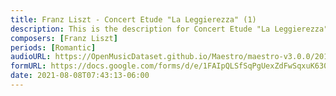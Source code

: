 ```yaml
---
title: Franz Liszt - Concert Etude "La Leggierezza" (1)
description: This is the description for Concert Etude "La Leggierezza" by Franz Liszt
composers: [Franz Liszt]
periods: [Romantic]
audioURL: https://OpenMusicDataset.github.io/Maestro/maestro-v3.0.0/2013/ORIG-MIDI_01_7_7_13_Group__MID--AUDIO_12_R1_2013_wav--4.midi
formURL: https://docs.google.com/forms/d/e/1FAIpQLSfSqPgUexZdFwSqxuK630ZR2lYUyQmjjEhe3U34mU1F2bWLjg/viewform
date: 2021-08-08T07:43:13-06:00
---
```

